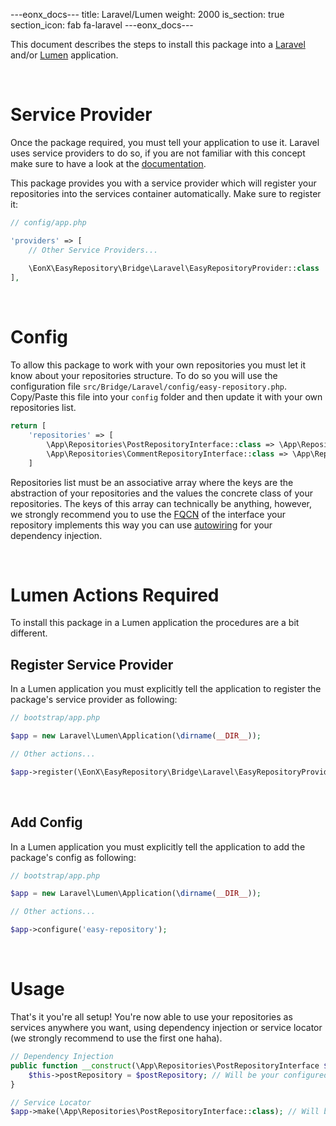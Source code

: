---eonx_docs---
title: Laravel/Lumen
weight: 2000
is_section: true
section_icon: fab fa-laravel
---eonx_docs---

This document describes the steps to install this package into a [Laravel][1] and/or [Lumen][2] application.

<br>

# Service Provider

Once the package required, you must tell your application to use it. Laravel uses service providers to do so, if you are
not familiar with this concept make sure to have a look at the [documentation][4].

This package provides you with a service provider which will register your repositories into the services container
automatically. Make sure to register it:

```php
// config/app.php

'providers' => [
    // Other Service Providers...
    
    \EonX\EasyRepository\Bridge\Laravel\EasyRepositoryProvider::class
],
```

<br>

# Config

To allow this package to work with your own repositories you must let it know about your repositories structure. To do
so you will use the configuration file `src/Bridge/Laravel/config/easy-repository.php`. Copy/Paste this file into your
`config` folder and then update it with your own repositories list.

```php
return [
    'repositories' => [
        \App\Repositories\PostRepositoryInterface::class => \App\Repositories\PostRepository::class,
        \App\Repositories\CommentRepositoryInterface::class => \App\Repositories\CommentRepository::class
    ]
```

Repositories list must be an associative array where the keys are the abstraction of your repositories 
and the values the concrete class of your repositories. The keys of this array can technically be anything, however,
we strongly recommend you to use the [FQCN][5] of the interface your repository implements this way you can use
[autowiring][6] for your dependency injection.

<br>

# Lumen Actions Required

To install this package in a Lumen application the procedures are a bit different.

## Register Service Provider

In a Lumen application you must explicitly tell the application to register the package's service provider as following:

```php
// bootstrap/app.php

$app = new Laravel\Lumen\Application(\dirname(__DIR__));

// Other actions...

$app->register(\EonX\EasyRepository\Bridge\Laravel\EasyRepositoryProvider::class);
```

<br>

## Add Config

In a Lumen application you must explicitly tell the application to add the package's config as following:

```php
// bootstrap/app.php

$app = new Laravel\Lumen\Application(\dirname(__DIR__));

// Other actions...

$app->configure('easy-repository');
```

<br>

# Usage

That's it you're all setup! You're now able to use your repositories as services anywhere you want, using dependency
injection or service locator (we strongly recommend to use the first one haha).

```php
// Dependency Injection
public function __construct(\App\Repositories\PostRepositoryInterface $postRepository) {
    $this->postRepository = $postRepository; // Will be your configured repository implementation
}

// Service Locator
$app->make(\App\Repositories\PostRepositoryInterface::class); // Will be your configured repository implementation as well
```

[1]: https://laravel.com/
[2]: https://lumen.laravel.com/
[4]: https://laravel.com/docs/5.7/providers
[5]: https://en.wikipedia.org/wiki/Fully_qualified_name
[6]: http://php-di.org/doc/autowiring.html
